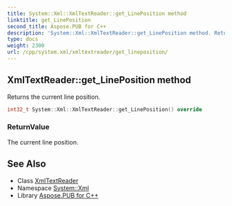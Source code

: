 ```yaml
---
title: System::Xml::XmlTextReader::get_LinePosition method
linktitle: get_LinePosition
second_title: Aspose.PUB for C++
description: 'System::Xml::XmlTextReader::get_LinePosition method. Returns the current line position in C++.'
type: docs
weight: 2300
url: /cpp/system.xml/xmltextreader/get_lineposition/
---
```

## XmlTextReader::get_LinePosition method


Returns the current line position.

```cpp
int32_t System::Xml::XmlTextReader::get_LinePosition() override
```


### ReturnValue

The current line position.

## See Also

* Class [XmlTextReader](../)
* Namespace [System::Xml](../../)
* Library [Aspose.PUB for C++](../../../)
